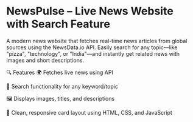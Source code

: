 # NewsPulse – Live News Website with Search Feature
A modern news website that fetches real-time news articles from global sources using the NewsData.io API. Easily search for any topic—like "pizza", "technology", or "India"—and instantly get related news with images and short descriptions.

🔍 Features
🌍 Fetches live news using API

🔎 Search functionality for any keyword/topic

🖼️ Displays images, titles, and descriptions

🧱 Clean, responsive card layout using HTML, CSS, and JavaScript

